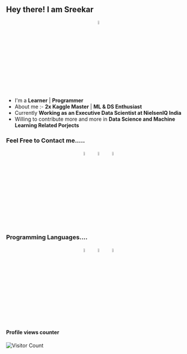 ## Hey there! I am Sreekar 

<p align="center">
<img width="5%" src="https://img.icons8.com/ios-filled/96/000000/programming.png"/>
</p>


- I'm a **Learner** | **Programmer** 
- About me :- **2x Kaggle Master** | **ML & DS Enthusiast**
- Currently **Working as an Executive Data Scientist at NielsenIQ India**
- Willing to contribute more and more in **Data Science and Machine Learning Related Porjects**


### Feel Free to Contact me.....

<p align="center">
	<a href="https://github.com/sreekar2858"><img alt="github" width="5%" style="padding:5px" src="https://img.icons8.com/clouds/100/000000/github.png"/></a>
	<a href="https://www.linkedin.com/in/sreekar07036910b/"><img alt="linkedin" width="5%" style="padding:5px" src="https://img.icons8.com/clouds/100/000000/linkedin.png"/></a>
	<a href="https://www.instagram.com/imnotsr33/"><img alt="instagram" width="5%" style="padding:5px" src="https://img.icons8.com/clouds/100/000000/instagram.png"/></a>
</p>

### Programming Languages....

<p align="center">
	<img width="5%" style="padding:5px" src="https://img.icons8.com/color/144/000000/java-coffee-cup-logo.png"/>
	<img width="5%" style="padding:5px" src="https://img.icons8.com/color/144/000000/python.png"/>
  <img width="5%" style="padding:5px" src="https://img.icons8.com/fluency/48/000000/matlab.png"/>
</p>

#### Profile views counter
![Visitor Count](https://profile-counter.glitch.me/{sreekar2858}/count.svg)

